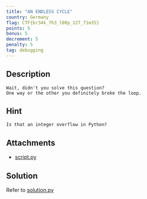 ```yaml
---
title: "AN ENDLESS CYCLE"
country: Germany
flag: CTF{br34k_7h3_l00p_127_71m35}
points: 5
bonus: 5
decrement: 5
penalty: 5
tag: debugging
---
```


## Description

```
Wait, didn't you solve this question?
One way or the other you definitely broke the loop.
```

## Hint

```
Is that an integer overflow in Python?
```

## Attachments

- [script.py](script.py)

## Solution

Refer to [solution.py](solution.py)
